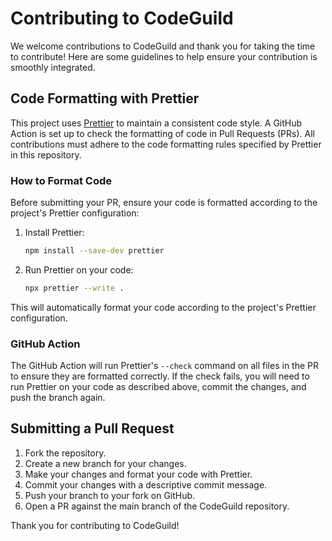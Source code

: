 # Contributing to CodeGuild

We welcome contributions to CodeGuild and thank you for taking the time to contribute! Here are some guidelines to help ensure your contribution is smoothly integrated.

## Code Formatting with Prettier

This project uses [Prettier](https://prettier.io/) to maintain a consistent code style. A GitHub Action is set up to check the formatting of code in Pull Requests (PRs). All contributions must adhere to the code formatting rules specified by Prettier in this repository.

### How to Format Code

Before submitting your PR, ensure your code is formatted according to the project's Prettier configuration:

1. Install Prettier:

   ```bash
   npm install --save-dev prettier
   ```

2. Run Prettier on your code:
   ```bash
   npx prettier --write .
   ```

This will automatically format your code according to the project's Prettier configuration.

### GitHub Action

The GitHub Action will run Prettier's `--check` command on all files in the PR to ensure they are formatted correctly. If the check fails, you will need to run Prettier on your code as described above, commit the changes, and push the branch again.

## Submitting a Pull Request

1. Fork the repository.
2. Create a new branch for your changes.
3. Make your changes and format your code with Prettier.
4. Commit your changes with a descriptive commit message.
5. Push your branch to your fork on GitHub.
6. Open a PR against the main branch of the CodeGuild repository.

Thank you for contributing to CodeGuild!
